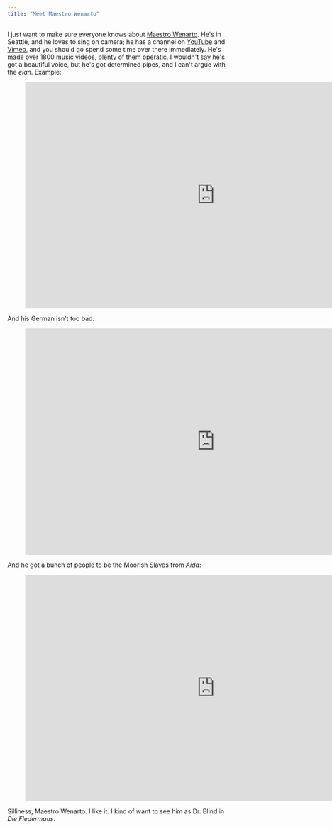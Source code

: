 ```yaml
---
title: "Meet Maestro Wenarto"
---
```


I just want to make sure everyone knows about [Maestro Wenarto](https://www.youtube.com/user/wenarto). He's in Seattle, and he loves to sing on camera; he has a channel on [YouTube](https://www.youtube.com/user/wenarto) and [Vimeo](https://vimeo.com/wenarto), and you should go spend some time over there immediately. He's made over 1800 music videos, plenty of them operatic. I wouldn't say he's got a beautiful voice, but he's got determined pipes, and I can't argue with the _élan_. Example:

<figure data-type="video">
<iframe width="854" height="510" src="https://www.youtube.com/embed/98C-yY1G5d4" frameborder="0" allowfullscreen></iframe>
</figure>

And his German isn't too bad:

<figure data-type="video">
<iframe width="854" height="510" src="https://www.youtube.com/embed/lh8SF8YC0bg" frameborder="0" allowfullscreen></iframe>
</figure>

And he got a bunch of people to be the Moorish Slaves from _Aida_:

<figure data-type="video">
<iframe width="854" height="510" src="https://www.youtube.com/embed/M9AGWqzSPiU" frameborder="0" allowfullscreen></iframe>
</figure>

Silliness, Maestro Wenarto. I like it. I kind of want to see him as Dr. Blind in _Die Fledermaus_.
